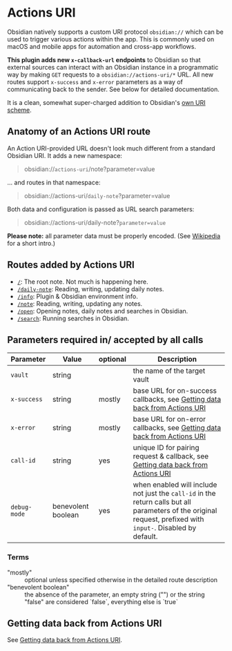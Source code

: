 # Actions URI
Obsidian natively supports a custom URI protocol `obsidian://` which can be used to trigger various actions within the app.  This is commonly used on macOS and mobile apps for automation and cross-app workflows.

**This plugin adds new `x-callback-url` endpoints** to Obsidian so that external sources can interact with an Obsidian instance in a programmatic way by making `GET` requests to a `obsidian://actions-uri/*` URL.  All new routes support `x-success` and `x-error` parameters as a way of communicating back to the sender.  See below for detailed documentation.

It is a clean, somewhat super-charged addition to Obsidian's [own URI scheme](https://help.obsidian.md/Advanced+topics/Using+obsidian+URI#Using+Obsidian+URIs).  


## Anatomy of an Actions URI route
An Action URI-provided URL doesn't look much different from a standard Obsidian URI.  It adds a new namespace:

> obsidian://`actions-uri`/note?parameter=value

… and routes in that namespace:

> obsidian://actions-uri/`daily-note`?parameter=value

Both data and configuration is passed as URL search parameters:

> obsidian://actions-uri/daily-note?`parameter=value`

**Please note:** all parameter data must be properly encoded.  (See [Wikipedia](https://en.wikipedia.org/wiki/Percent-encoding) for a short intro.)


## Routes added by Actions URI
- [`/`](route--root.md): The root note. Not much is happening here.
- [`/daily-note`](route--daily-note.md): Reading, writing, updating daily notes.
- [`/info`](route--info.md): Plugin & Obsidian environment info.
- [`/note`](route--note.md): Reading, writing, updating any notes.
- [`/open`](route--open.md): Opening notes, daily notes and searches in Obsidian.
- [`/search`](route--search.md): Running searches in Obsidian.


## Parameters required in/ accepted by all calls
| Parameter    | Value              | optional | Description                                                                                                                                                   |
| ------------ | ------------------ | -------- | ------------------------------------------------------------------------------------------------------------------------------------------------------------- |
| `vault`      | string             |          | the name of the target vault                                                                                                                                  |
| `x-success`  | string             | mostly   | base URL for on-success callbacks, see [Getting data back from Actions URI](callbacks.md)                                                                     |
| `x-error`    | string             | mostly   | base URL for on-error callbacks, see [Getting data back from Actions URI](callbacks.md)                                                                       |
| `call-id`    | string             | yes      | unique ID for pairing request & callback, see [Getting data back from Actions URI](callbacks.md)                                                              |
| `debug-mode` | benevolent boolean | yes      | when enabled will include not just the `call-id` in the return calls but all parameters of the original request, prefixed with `input-`. Disabled by default. |

### Terms
<dl>
<dt>"mostly"</dt>
<dd>optional unless specified otherwise in the detailed route description</dd>
<dt>"benevolent boolean"</dt>
<dd>the absence of the parameter, an empty string ("") or the string "false" are considered `false`, everything else is `true`</dd>
</dl>


## Getting data back from Actions URI
See [Getting data back from Actions URI](callbacks.md).

